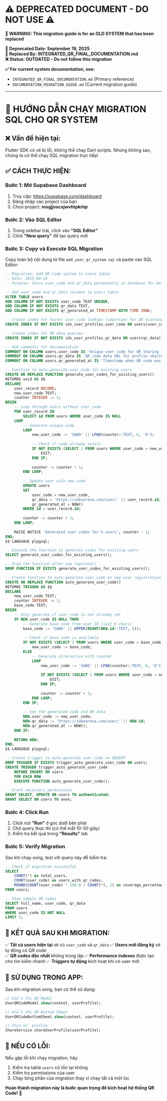 # ⚠️ **DEPRECATED DOCUMENT - DO NOT USE** ⚠️

**🚨 WARNING: This migration guide is for an OLD SYSTEM that has been replaced**

**📅 Deprecated Date: September 19, 2025**  
**🔄 Replaced By: INTEGRATED_QR_FINAL_DOCUMENTATION.md**  
**❌ Status: OUTDATED - Do not follow this migration**

**✅ For current system documentation, see:**
- `INTEGRATED_QR_FINAL_DOCUMENTATION.md` (Primary reference)
- `DOCUMENTATION_MIGRATION_GUIDE.md` (Current migration guide)

---

# 🎯 HƯỚNG DẪN CHẠY MIGRATION SQL CHO QR SYSTEM

## ❌ Vấn đề hiện tại:
Flutter SDK có vẻ bị lỗi, không thể chạy Dart scripts. Nhưng không sao, chúng ta có thể chạy SQL migration trực tiếp!

## ✅ CÁCH THỰC HIỆN:

### Bước 1: Mở Supabase Dashboard
1. Truy cập: https://supabase.com/dashboard
2. Đăng nhập vào project của bạn
3. Chọn project: **mogjjvscxjwvhtpkrlqr**

### Bước 2: Vào SQL Editor
1. Trong sidebar trái, click vào **"SQL Editor"**
2. Click **"New query"** để tạo query mới

### Bước 3: Copy và Execute SQL Migration
Copy toàn bộ nội dung từ file `add_user_qr_system.sql` và paste vào SQL Editor:

```sql
-- Migration: Add QR Code system to users table
-- Date: 2025-09-19
-- Purpose: Store user_code and qr_data permanently in database for better performance and future features

-- Add user_code and qr_data columns to users table
ALTER TABLE users 
ADD COLUMN IF NOT EXISTS user_code TEXT UNIQUE,
ADD COLUMN IF NOT EXISTS qr_data TEXT,
ADD COLUMN IF NOT EXISTS qr_generated_at TIMESTAMP WITH TIME ZONE;

-- Create index for faster user_code lookups (important for QR scanning)
CREATE INDEX IF NOT EXISTS idx_user_profiles_user_code ON users(user_code);

-- Create index for QR data queries
CREATE INDEX IF NOT EXISTS idx_user_profiles_qr_data ON users(qr_data);

-- Add comments for documentation
COMMENT ON COLUMN users.user_code IS 'Unique user code for QR sharing (e.g., SABO123ABC)';
COMMENT ON COLUMN users.qr_data IS 'QR code data URL for profile sharing';
COMMENT ON COLUMN users.qr_generated_at IS 'Timestamp when QR code was generated';

-- Function to auto-generate user_code for existing users
CREATE OR REPLACE FUNCTION generate_user_codes_for_existing_users()
RETURNS void AS $$
DECLARE
    user_record RECORD;
    new_user_code TEXT;
    counter INTEGER := 1;
BEGIN
    -- Loop through users without user_code
    FOR user_record IN 
        SELECT id FROM users WHERE user_code IS NULL
    LOOP
        -- Generate unique code
        LOOP
            new_user_code := 'SABO' || LPAD(counter::TEXT, 6, '0');
            
            -- Check if code already exists
            IF NOT EXISTS (SELECT 1 FROM users WHERE user_code = new_user_code) THEN
                EXIT;
            END IF;
            
            counter := counter + 1;
        END LOOP;
        
        -- Update user with new code
        UPDATE users 
        SET 
            user_code = new_user_code,
            qr_data = 'https://saboarena.com/user/' || user_record.id,
            qr_generated_at = NOW()
        WHERE id = user_record.id;
        
        counter := counter + 1;
    END LOOP;
    
    RAISE NOTICE 'Generated user codes for % users', counter - 1;
END;
$$ LANGUAGE plpgsql;

-- Execute the function to generate codes for existing users
SELECT generate_user_codes_for_existing_users();

-- Drop the function after use (optional)
DROP FUNCTION IF EXISTS generate_user_codes_for_existing_users();

-- Create function to auto-generate user_code on new user registration
CREATE OR REPLACE FUNCTION auto_generate_user_code()
RETURNS TRIGGER AS $$
DECLARE
    new_user_code TEXT;
    counter INTEGER := 1;
    base_code TEXT;
BEGIN
    -- Only generate if user_code is not already set
    IF NEW.user_code IS NULL THEN
        -- Generate base code from user ID (last 6 chars)
        base_code := 'SABO' || UPPER(RIGHT(NEW.id::TEXT, 6));
        
        -- Check if base code is available
        IF NOT EXISTS (SELECT 1 FROM users WHERE user_code = base_code) THEN
            new_user_code := base_code;
        ELSE
            -- Generate alternative with counter
            LOOP
                new_user_code := 'SABO' || LPAD(counter::TEXT, 6, '0');
                
                IF NOT EXISTS (SELECT 1 FROM users WHERE user_code = new_user_code) THEN
                    EXIT;
                END IF;
                
                counter := counter + 1;
            END LOOP;
        END IF;
        
        -- Set the generated code and QR data
        NEW.user_code := new_user_code;
        NEW.qr_data := 'https://saboarena.com/user/' || NEW.id;
        NEW.qr_generated_at := NOW();
    END IF;
    
    RETURN NEW;
END;
$$ LANGUAGE plpgsql;

-- Create trigger to auto-generate user_code on INSERT
DROP TRIGGER IF EXISTS trigger_auto_generate_user_code ON users;
CREATE TRIGGER trigger_auto_generate_user_code
    BEFORE INSERT ON users
    FOR EACH ROW
    EXECUTE FUNCTION auto_generate_user_code();

-- Grant necessary permissions
GRANT SELECT, UPDATE ON users TO authenticated;
GRANT SELECT ON users TO anon;
```

### Bước 4: Click Run
1. Click nút **"Run"** ở góc dưới bên phải
2. Chờ query thực thi (có thể mất 10-30 giây)
3. Kiểm tra kết quả trong **"Results"** tab

### Bước 5: Verify Migration
Sau khi chạy xong, test với query này để kiểm tra:

```sql
-- Check if migration successful
SELECT 
    COUNT(*) as total_users,
    COUNT(user_code) as users_with_qr_codes,
    ROUND(COUNT(user_code) * 100.0 / COUNT(*), 2) as coverage_percentage
FROM users;

-- Show sample QR codes
SELECT full_name, user_code, qr_data 
FROM users 
WHERE user_code IS NOT NULL 
LIMIT 5;
```

## 🎉 KẾT QUẢ SAU KHI MIGRATION:

✅ **Tất cả users hiện tại** sẽ có `user_code` và `qr_data`
✅ **Users mới đăng ký** sẽ tự động có QR code  
✅ **QR codes độc nhất** không trùng lặp
✅ **Performance indexes** được tạo cho tìm kiếm nhanh
✅ **Triggers tự động** kích hoạt khi có user mới

## 📱 SỬ DỤNG TRONG APP:

Sau khi migration xong, bạn có thể sử dụng:

```dart
// Hiển thị QR Modal
UserQRCodeModal.show(context, userProfile);

// Hiển thị QR Bottom Sheet  
UserQRCodeBottomSheet.show(context, userProfile);

// Chia sẻ profile
ShareService.shareUserProfile(userProfile);
```

## 🔧 NẾU CÓ LỖI:

Nếu gặp lỗi khi chạy migration, hãy:
1. Kiểm tra table `users` có tồn tại không
2. Kiểm tra permissions của user
3. Chạy từng phần của migration thay vì chạy tất cả một lúc

**Hoàn thành migration này là bước quan trọng để kích hoạt hệ thống QR Code!** 🚀